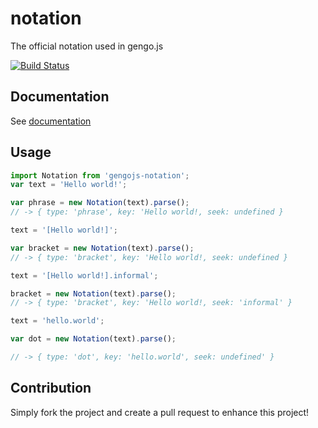 # notation
The official notation used in gengo.js

[![Build Status](https://travis-ci.org/gengojs/notation.svg)](https://travis-ci.org/gengojs/notation)

## Documentation

See [documentation](https://gengojs.github.io/notation)

## Usage

```javascript
import Notation from 'gengojs-notation';
var text = 'Hello world!';

var phrase = new Notation(text).parse();
// -> { type: 'phrase', key: 'Hello world!, seek: undefined }

text = '[Hello world!]';

var bracket = new Notation(text).parse();
// -> { type: 'bracket', key: 'Hello world!, seek: undefined }

text = '[Hello world!].informal';

bracket = new Notation(text).parse();
// -> { type: 'bracket', key: 'Hello world!, seek: 'informal' }

text = 'hello.world';

var dot = new Notation(text).parse();

// -> { type: 'dot', key: 'hello.world', seek: undefined' }

```

## Contribution

Simply fork the project and create a pull request to enhance this project!
